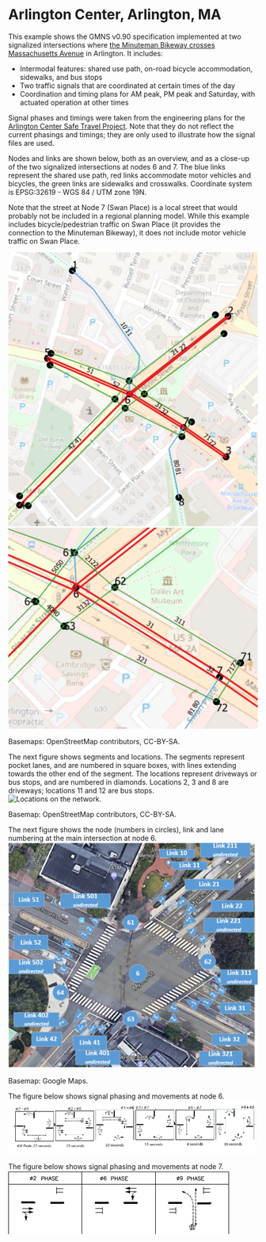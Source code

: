 # Arlington Center, Arlington, MA

This example shows the GMNS v0.90 specification implemented at two signalized intersections where [the Minuteman Bikeway crosses Massachusetts Avenue](https://www.google.com/maps/@42.4152638,-71.1524763,19z) in Arlington.  It includes:
- Intermodal features:  shared use path, on-road bicycle accommodation, sidewalks, and bus stops
- Two traffic signals that are coordinated at certain times of the day
- Coordination and timing plans for AM peak, PM peak and Saturday, with actuated operation at other times

Signal phases and timings were taken from the engineering plans for the [Arlington Center Safe Travel Project](https://www.arlingtonma.gov/departments/planning-community-development/transportation-planning).  Note that they do not reflect the current phasings and timings; they are only used to illustrate how the signal files are used.

Nodes and links are shown below, both as an overview, and as a close-up of the two signalized intersections at nodes 6 and 7.   The blue links represent the shared use path, red links accommodate motor vehicles and bicycles, the green links are sidewalks and crosswalks.  Coordinate system is EPSG:32619 - WGS 84 / UTM zone 19N. 

Note that the street at Node 7 (Swan Place) is a local street that would probably not be included in a regional planning model.  While this example includes bicycle/pedestrian traffic on Swan Place (it provides the connection to the Minuteman Bikeway), it does not include motor vehicle traffic on Swan Place.  

![Overview of the network.](images/full_network.png)
![Close-up of the two signalized intersections on the network.](images/nodes_6_7.png)

Basemaps: OpenStreetMap contributors, CC-BY-SA.

The next figure shows segments and locations.  The segments represent pocket lanes, and are numbered in square boxes, with lines extending towards the other end of the segment. The locations represent driveways or bus stops, and are numbered in diamonds.  Locations 2, 3 and 8 are driveways; locations 11 and 12 are bus stops.  
![Locations on the network.](images/locations.png)

Basemap: OpenStreetMap contributors, CC-BY-SA.

The next figure shows the node (numbers in circles), link and lane numbering at the main intersection at node 6. 
![Link and lane numbering at node 6.](images/node_6.png)

Basemap: Google Maps.

The figure below shows signal phasing and movements at node 6. 
![Signal phasing and movements at node 6.](images/signals_6.png)

The figure below shows signal phasing and movements at node 7.  
![Signal phasing and movements at node 7.](images/signals_7.png)

